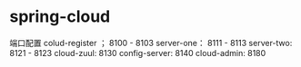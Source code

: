 # spring-cloud
端口配置
	colud-register ； 	8100 - 8103
	server-one：		8111 - 8113
	server-two:			8121 - 8123
	cloud-zuul:			8130
	config-server:		8140
	cloud-admin:		8180